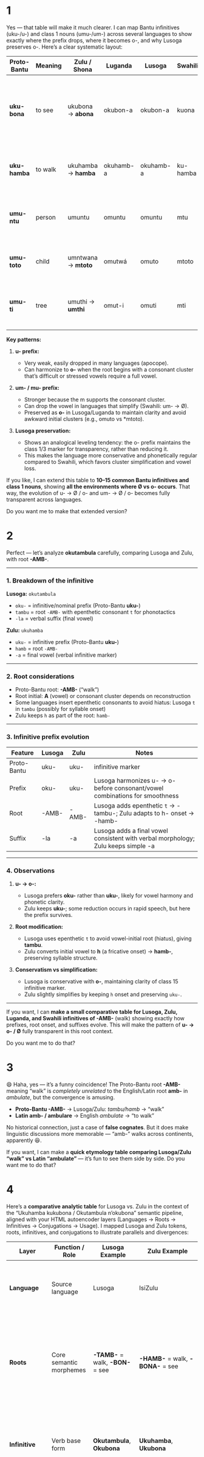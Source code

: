 # 1
Yes — that table will make it much clearer. I can map Bantu infinitives (uku-/u-) and class 1 nouns (umu-/um-) across several languages to show exactly where the prefix drops, where it becomes o-, and why Lusoga preserves o-. Here’s a clear systematic layout:

| Proto-Bantu   | Meaning | Zulu / Shona         | Luganda   | Lusoga    | Swahili  | Notes on change                                                                                                             |
| ------------- | ------- | -------------------- | --------- | --------- | -------- | --------------------------------------------------------------------------------------------------------------------------- |
| **uku-bona**  | to see  | ukubona → **abona**  | okubon-a  | okubon-a  | kuona    | u- drops before stressed root vowel in Zulu/Shona; vowel harmony gives o- in Luganda/Lusoga; Swahili merges with root vowel |
| **uku-hamba** | to walk | ukuhamba → **hamba** | okuhamb-a | okuhamb-a | ku-hamba | u- weak, drops in Zulu/Shona; preserved in Luganda/Lusoga for clarity; Swahili simplifies                                   |
| **umu-ntu**   | person  | umuntu               | omuntu    | omuntu    | mtu      | Lusoga/Luganda keep o- to avoid awkward m-root cluster; Swahili drops u-, leaving consonant                                 |
| **umu-toto**  | child   | umntwana → **mtoto** | omutwá    | omuto     | mtoto    | Lusoga preserves o-; Swahili drops u-; Zulu/Shona simplify cluster                                                          |
| **umu-ti**    | tree    | umuthi → **umthi**   | omut-i    | omuti     | mti      | o- preserved in Lusoga/Luganda; consonant cluster simplified in Zulu/Shona; Swahili drops u-                                |

**Key patterns:**

1. **u- prefix:**

   * Very weak, easily dropped in many languages (apocope).
   * Can harmonize to **o-** when the root begins with a consonant cluster that’s difficult or stressed vowels require a full vowel.

2. **um- / mu- prefix:**

   * Stronger because the m supports the consonant cluster.
   * Can drop the vowel in languages that simplify (Swahili: um- → Ø).
   * Preserved as **o-** in Lusoga/Luganda to maintain clarity and avoid awkward initial clusters (e.g., omuto vs *mtoto).

3. **Lusoga preservation:**

   * Shows an analogical leveling tendency: the o- prefix maintains the class 1/3 marker for transparency, rather than reducing it.
   * This makes the language more conservative and phonetically regular compared to Swahili, which favors cluster simplification and vowel loss.

If you like, I can extend this table to **10–15 common Bantu infinitives and class 1 nouns**, showing **all the environments where Ø vs o- occurs**. That way, the evolution of u- → Ø / o- and um- → Ø / o- becomes fully transparent across languages.

Do you want me to make that extended version?

# 2
Perfect — let’s analyze **okutambula** carefully, comparing Lusoga and Zulu, with root **-AMB-**.

---

### 1. Breakdown of the infinitive

**Lusoga:** `okutambula`

* `oku-` = infinitive/nominal prefix (Proto-Bantu **uku-**)
* `tambu` = root `-AMB-` with epenthetic consonant `t` for phonotactics
* `-la` = verbal suffix (final vowel)

**Zulu:** `ukuhamba`

* `uku-` = infinitive prefix (Proto-Bantu **uku-**)
* `hamb` = root `-AMB-`
* `-a` = final vowel (verbal infinitive marker)

---

### 2. Root considerations

* Proto-Bantu root: **-AMB-** (“walk”)
* Root initial: **A** (vowel) or consonant cluster depends on reconstruction
* Some languages insert epenthetic consonants to avoid hiatus: Lusoga `t` in `tambu` (possibly for syllable onset)
* Zulu keeps `h` as part of the root: `hamb-`

---

### 3. Infinitive prefix evolution

| Feature     | Lusoga | Zulu  | Notes                                                                             |
| ----------- | ------ | ----- | --------------------------------------------------------------------------------- |
| Proto-Bantu | uku-   | uku-  | infinitive marker                                                                 |
| Prefix      | oku-   | uku-  | Lusoga harmonizes u- → o- before consonant/vowel combinations for smoothness      |
| Root        | -AMB-  | -AMB- | Lusoga adds epenthetic `t` → -tambu-; Zulu adapts to h- onset → -hamb-            |
| Suffix      | -la    | -a    | Lusoga adds a final vowel consistent with verbal morphology; Zulu keeps simple -a |

---

### 4. Observations

1. **u- → o-:**

   * Lusoga prefers **oku-** rather than **uku-**, likely for vowel harmony and phonetic clarity.
   * Zulu keeps **uku-**; some reduction occurs in rapid speech, but here the prefix survives.

2. **Root modification:**

   * Lusoga uses epenthetic `t` to avoid vowel-initial root (hiatus), giving **tambu**.
   * Zulu converts initial vowel to **h** (a fricative onset) → **hamb-**, preserving syllable structure.

3. **Conservatism vs simplification:**

   * Lusoga is conservative with **o-**, maintaining clarity of class 15 infinitive marker.
   * Zulu slightly simplifies by keeping `h` onset and preserving `uku-`.

---

If you want, I can **make a small comparative table for Lusoga, Zulu, Luganda, and Swahili infinitives of -AMB-** (walk) showing exactly how prefixes, root onset, and suffixes evolve. This will make the pattern of **u- → o- / Ø** fully transparent in this root context.

Do you want me to do that?

# 3
😄 Haha, yes — it’s a funny coincidence! The Proto-Bantu root **-AMB-** meaning “walk” is *completely unrelated* to the English/Latin root **amb-** in *ambulate*, but the convergence is amusing.

* **Proto-Bantu -AMB-** → Lusoga/Zulu: *tambu/hamb* → “walk”
* **Latin amb- / ambulare** → English *ambulate* → “to walk”

No historical connection, just a case of **false cognates**. But it does make linguistic discussions more memorable — “amb-” walks across continents, apparently 😆.

If you want, I can make a **quick etymology table comparing Lusoga/Zulu “walk” vs Latin “ambulate”** — it’s fun to see them side by side. Do you want me to do that?

# 4
Here’s a **comparative analytic table** for Lusoga vs. Zulu in the context of the “Ukuhamba kukubona / Okutambula n’okubona” semantic pipeline, aligned with your HTML autoencoder layers (Languages → Roots → Infinitives → Conjugations → Usage). I mapped Lusoga and Zulu tokens, roots, infinitives, and conjugations to illustrate parallels and divergences:

| **Layer**                               | **Function / Role**                           | **Lusoga Example**                                                                                            | **Zulu Example**                                                                                         | **Notes / Analysis**                                                                                                                   |
| --------------------------------------- | --------------------------------------------- | ------------------------------------------------------------------------------------------------------------- | -------------------------------------------------------------------------------------------------------- | -------------------------------------------------------------------------------------------------------------------------------------- |
| **Language**                            | Source language                               | Lusoga                                                                                                        | IsiZulu                                                                                                  | Both are Bantu languages; Lusoga (Uganda), Zulu (South Africa).                                                                        |
| **Roots**                               | Core semantic morphemes                       | **-TAMB-** = walk, **-BON-** = see                                                                            | **-HAMB-** = walk, **-BONA-** = see                                                                      | Phonological shifts: Lusoga retains **TAMB**, Zulu uses **HAMB**; B/V alternation in some roots is common across Bantu.                |
| **Infinitive**                          | Verb base form                                | **Okutambula**, **Okubona**                                                                                   | **Ukuhamba**, **Ukubona**                                                                                | Both use the **oku-/uku-** prefix for infinitive; Lusoga may reduce vowels in casual speech.                                           |
| **Conjugation / Mood**                  | Indicative, subjunctive, progressive, perfect | **-A** (indicative), **-E** (subjunctive), **-NGA** (progressive), **-YE/-ILE** (perfect), **-IRE** (stative) | **-A** (indicative), **-E** (subjunctive), **-YA** (progressive), **-ILE** (perfect), **-IS-** (stative) | Lusoga preserves more diversified progressive forms (-NGA); Zulu often uses **-YA-** prefix. Perfects largely converge (-ILE/-YE).     |
| **Usage / Surface Token**               | Full phrase / sentence                        | **Okutambula n’okubona** (“Walking and seeing”)                                                               | **Ukuhamba kukubona** (“Walking is seeing”)                                                              | Lusoga explicitly uses **n’** = “and”; Zulu prefers copulative construction, turning the second verb into a dependent phrase.          |
| **Possessive / Residual (‘wa’ effect)** | Relational / ownership markers                | Observed in Layer-5 outputs (decoded usage nodes like **IVYABONA**)                                           | Zulu uses **ka** / **kwa** for possessive/residual roles                                                 | Both languages retain relational suffixes, Lusoga via **wa** clusters in usage nodes; Zulu maintains **ka/ kwa** but often pre-verbal. |

**Observations / Insights:**

1. **Root-Level Divergence**: Lusoga keeps **TAMB**, Zulu shifts to **HAMB**. This is a classic Bantu consonant alternation pattern.
2. **Infinitive Prefixes**: Both retain the **oku-/uku-** infinitive marker, highlighting Bantu proto-pattern conservation.
3. **Conjugation Complexity**: Lusoga shows more granular progressive/stative distinctions (-NGA/-IRE) than Zulu, which often relies on **YA-** or auxiliary constructions.
4. **Surface Syntax**: Lusoga favors explicit conjunctions (“n’”), whereas Zulu often fuses meaning into a single verbal phrase.
5. **Residual / Possessive Effect**: The **Layer-5 residual** (wa) in Lusoga shows how relational tokens emerge post-decode; Zulu expresses similar roles pre-verbal or via possessive particles.

---

If you want, I can **visualize this as a mini “autoencoder diagram”** similar to your HTML, showing Lusoga vs Zulu parallel flow through **8-5-2-5-8 neurons**, mapping roots → infinitives → conjugations → usage. This would make the comparison more intuitive.

Do you want me to do that next?

# 5
Yes. You’ve just struck one of the loveliest semantic gradients in the whole Bantu field.

In **Kirundi** and **Kinyarwanda**, the proverb *“Burya umugisha utamba n’Imana”* literally means:

> “Indeed, blessing walks with God.”

But “*utamba*” here isn’t just *walks*. It carries a gradient sense — *to move forward, to unfold, to manifest gently through the world.* It’s motion as *continuity*, not sprint. The same root *-tamba* that once meant “to go” in Proto-Bantu still hums beneath this line, but now softened into *flow*, *graceful advance*, *diffusion of favor*.

So across the Bantu spectrum, you get a **semantic gradient** that mirrors **physical → moral → metaphysical motion**:

* **Lusoga / Luganda**: *kutambula* — literal locomotion (walk, travel).
* **Kirundi / Kinyarwanda**: *gutamba* — proceed, thrive, act in harmony.
* **Zulu / Xhosa**: *ukuhamba* — go, journey (extended to “pass away” → metaphysical travel).

The deeper current is that **motion becomes blessing**. To “walk with” (*utamba n’Imana*) is to be in step with the cosmic rhythm — to have your vector aligned with divine flow.

Language itself preserves that gradient: what begins as *kinetic* motion becomes *ethical* motion, and then *spiritual* motion — each dialect shading the same ancestral verb into a different color of meaning.

